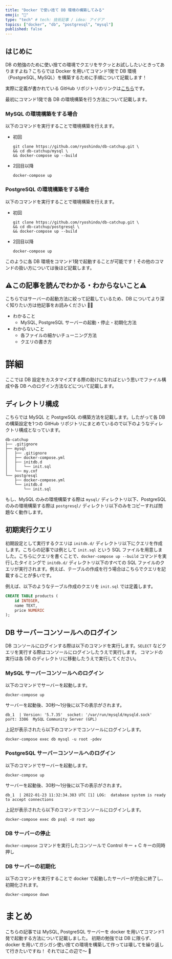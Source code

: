```yaml
---
title: "Docker で使い捨て DB 環境の構築してみる"
emoji: "🚛"
type: "tech" # tech: 技術記事 / idea: アイデア
topics: ["docker", "db", "postgresql", "mysql"]
published: false
---
```


## はじめに
DB の勉強のために使い捨ての環境でクエリをサクッとお試ししたいときってありますよね？こちらでは Docker を用いてコマンド1発で DB 環境（PostgreSQL, MySQL）を構築するために手順について記載します！

実際に定義が書かれている GitHub リポジトリのリンクは[こちら](https://github.com/ryoshindo/db-catchup)です。

最初にコマンド1発で各 DB の環境構築を行う方法について記載します。
### MySQL の環境構築をする場合
以下のコマンドを実行することで環境構築を行えます。

- 初回
    ```shell
    git clone https://github.com/ryoshindo/db-catchup.git \
    && cd db-catchup/mysql \
    && docker-compose up --build
    ```

- 2回目以降
    ```shell
    docker-compose up
    ```

### PostgreSQL の環境構築をする場合
以下のコマンドを実行することで環境構築を行えます。

- 初回
    ```shell
    git clone https://github.com/ryoshindo/db-catchup.git \
    && cd db-catchup/postgresql \
    && docker-compose up --build
    ```

- 2回目以降
    ```shell
    docker-compose up
    ```

このように各 DB 環境をコマンド1発で起動することが可能です！その他のコマンドの扱い方については後ほど記載します。

## ⚠️この記事を読んでわかる・わからないこと⚠️
こちらではサーバーの起動方法に絞って記載しているため、DB についてより深く知りたい方は他記事をお読みください 🙇‍♂️

- わかること
    - MySQL, PostgreSQL サーバーの起動・停止・初期化方法
- わからないこと
    - 各ファイルの細かいチューニング方法
    - クエリの書き方

# 詳細
ここでは DB 設定をカスタマイズする際の助けになればという思いでファイル構成や各 DB へのログイン方法などについて記載します。
## ディレクトリ構成
こちらでは MySQL と PostgreSQL の構築方法を記載します。したがって各 DB の構築設定を1つの GitHub リポジトリにまとめているので以下のようなディレクトリ構成となっています。

```
db-catchup
├── .gitignore
├── mysql
│   ├── .gitignore
│   ├── docker-compose.yml
│   ├── initdb.d
│   │   └── init.sql
│   └── my.cnf
└── postgresql
    ├── docker-compose.yml
    └── initdb.d
        └── init.sql
```

もし、MySQL のみの環境構築する際は `mysql/` ディレクトリ以下、PostgreSQL のみの環境構築する際は `postgresql/` ディレクトリ以下のみをコピーすれば問題なく動作します。

## 初期実行クエリ
初期設定として実行するクエリは `initdb.d/` ディレクトリ以下にクエリを作成します。こちらの記事では例として `init.sql` という SQL ファイルを用意しました。こちらにクエリを書くことで、`docker-compose up --build` コマンドを実行したタイミングで `initdb.d/` ディレクトリ以下のすべての SQL ファイルのクエリが実行されます。例えば、テーブルの作成を行う場合はこちらでクエリを記載することが多いです。

例えば、以下のようなテーブル作成のクエリを `init.sql` では定義します。
```sql
CREATE TABLE products (
    id INTEGER,
    name TEXT,
    price NUMERIC
);
```

## DB サーバーコンソールへのログイン
DB コンソールにログインする際は以下のコマンドを実行します。`SELECT` などクエリを実行する際はコンソールにログインしたうえで実行します。
コマンドの実行は各 DB のディレクトリに移動したうえで実行してください。

### MySQL サーバーコンソールへのログイン
以下のコマンドでサーバーを起動します。
```shell
docker-compose up
```

サーバーを起動後、30秒〜1分後に以下の表示がされます。
```
db_1  | Version: '5.7.35'  socket: '/var/run/mysqld/mysqld.sock'  port: 3306  MySQL Community Server (GPL)
```

上記が表示されたら以下のコマンドでコンソールにログインします。
```shell
docker-compose exec db mysql -u root -pdev
```

### PostgreSQL サーバーコンソールへのログイン
以下のコマンドでサーバーを起動します。
```shell
docker-compose up
```

サーバーを起動後、30秒〜1分後に以下の表示がされます。
```
db_1  | 2022-01-23 11:32:34.383 UTC [1] LOG:  database system is ready to accept connections
```

上記が表示されたら以下のコマンドでコンソールにログインします。
```shell
docker-compose exec db psql -U root app
```

### DB サーバーの停止
`docker-compose` コマンドを実行したコンソールで Control キー + C キーの同時押し

### DB サーバーの初期化
以下のコマンドを実行することで docker で起動したサーバーが完全に終了し、初期化されます。
```shell
docker-compose down
```

# まとめ
こちらの記事では MySQL, PostgreSQL サーバーを docker を用いてコマンド1発で起動する方法について記載しました。
初期の勉強では DB に限らず、docker を用いてガシガシ使い捨ての環境を構築して作っては壊してを繰り返して行きたいですね！
それではこの辺で〜 👋
